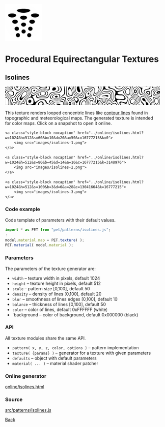 <img class="logo" src="../assets/logo/logo.png">


# Procedural Equirectangular Textures


## Isolines
<img src="images/isolines.jpg">

This texture renders looped concentric lines like
[contour lines](https://en.wikipedia.org/wiki/Contour_line)
found in topographic and meteorological maps. The generated
texture is intended for color maps. Click on a snapshot to
open it online.

<p class="gallery">

	<a class="style-block nocaption" href="../online/isolines.html?w=1024&h=512&s=60&b=10&d=20&a=50&c=16777215&k=0">
		<img src="images/isolines-1.png">
	</a>

	<a class="style-block nocaption" href="../online/isolines.html?w=1024&h=512&s=80&b=45&d=14&a=16&c=16777215&k=3148976">
		<img src="images/isolines-2.png">
	</a>

	<a class="style-block nocaption" href="../online/isolines.html?w=1024&h=512&s=100&b=3&d=6&a=28&c=13041664&k=16777215">
		<img src="images/isolines-3.png">
	</a>

</p>


### Code example

Code template of parameters with their default values.

```js
import * as PET from "pet/patterns/isolines.js";
:
model.material.map = PET.texture( );
PET.material( model.material );
```


### Parameters

The parameters of the texture generator are:

* `width` &ndash; texture width in pixels, default 1024
* `height` &ndash; texture height in pixels, default 512
* `scale` &ndash; pattern size [0,100], default 50
* `density` &ndash; density of lines [0,100], default 20
* `blur` &ndash; smoothness of lines edges [0,100], default 10
* `balance` &ndash; thickness of lines [0,100], default 50
* `color` &ndash; color of lines, default 0xFFFFFF (white)
* `background &ndash; color of background, default 0x000000 (black)


### API

All texture modules share the same API.

* `pattern( x, y, z, color, options )` &ndash; pattern implementation
* `texture( {params} )` &ndash; generator for a texture with given parameters
* `defaults` &ndash; object with default parameters
* `material( ... )` &ndash; material shader patcher


### Online generator

[online/isolines.html](../online/isolines.html)


### Source

[src/patterns/isolines.js](https://github.com/boytchev/texture-generator/blob/main/src/patterns/isolines.js)


		
<div class="footnote">
	<a href="#" onclick="window.history.back(); return false;">Back</a>
</div>